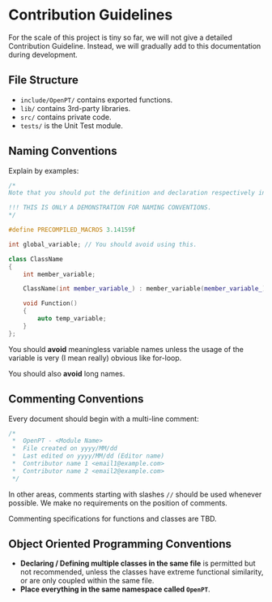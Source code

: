 # Contribution Guidelines
For the scale of this project is tiny so far, we will not give a detailed Contribution Guideline. Instead, we will gradually add to this documentation during development.

## File Structure
* `include/OpenPT/` contains exported functions.
* `lib/` contains 3rd-party libraries.
* `src/` contains private code.
* `tests/` is the Unit Test module.

## Naming Conventions
Explain by examples:
```cpp
/*
Note that you should put the definition and declaration respectively in the .h and .cpp files in the same folder.

!!! THIS IS ONLY A DEMONSTRATION FOR NAMING CONVENTIONS.
*/

#define PRECOMPILED_MACROS 3.14159f

int global_variable; // You should avoid using this.

class ClassName
{
    int member_variable;

    ClassName(int member_variable_) : member_variable(member_variable_) {}

    void Function()
    {
        auto temp_variable;
    }
};
```
You should **avoid** meaningless variable names unless the usage of the variable is very (I mean really) obvious like for-loop.

You should also **avoid** long names.

## Commenting Conventions
Every document should begin with a multi-line comment:
```cpp
/*
 *  OpenPT - <Module Name>
 *  File created on yyyy/MM/dd
 *  Last edited on yyyy/MM/dd (Editor name)
 *  Contributor name 1 <email1@example.com>
 *  Contributor name 2 <email2@example.com>
 */
```
In other areas, comments starting with slashes `//` should be used whenever possible. We make no requirements on the position of comments.

Commenting specifications for functions and classes are TBD.

## Object Oriented Programming Conventions
* **Declaring / Defining multiple classes in the same file** is permitted but not recommended, unless the classes have extreme functional similarity, or are only coupled within the same file.
* **Place everything in the same namespace called `OpenPT`**.